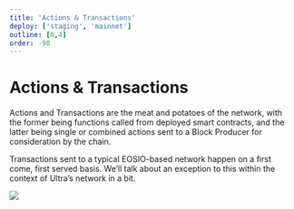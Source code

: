 ```yaml
---
title: 'Actions & Transactions'
deploy: ['staging', 'mainnet']
outline: [0,4]
order: -98
---
```


# Actions & Transactions

Actions and Transactions are the meat and potatoes of the network, with the former being functions called from deployed smart contracts, and the latter being single or combined actions sent to a Block Producer for consideration by the chain.

Transactions sent to a typical EOSIO-based network happen on a first come, first served basis. We’ll talk about an exception to this within the context of Ultra’s network in a bit.

![](/images/transaction-entering-api-node.jpg)